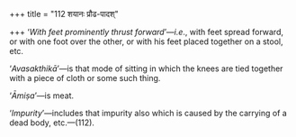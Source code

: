 +++
title = "112 शयानः प्रौढ-पादश्"

+++
‘*With feet prominently thrust forward*’—*i.e*., with feet spread
forward, or with one foot over the other, or with his feet placed
together on a stool, etc.

‘*Avasakthikā*’—is that mode of sitting in which the knees are tied
together with a piece of cloth or some such thing.

‘*Āmiṣa*’—is meat.

‘*Impurity*’—includes that impurity also which is caused by the carrying
of a dead body, etc.—(112).



